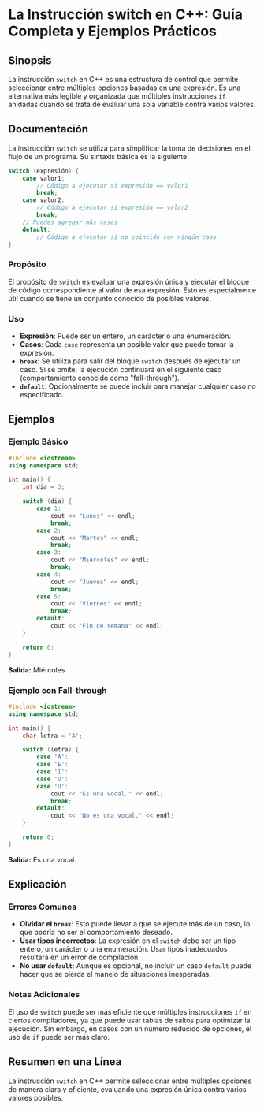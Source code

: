 <!--
Meta Description: # La Instrucción switch en C++: Guía Completa y Ejemplos Prácticos ## Sinopsis La instrucción `switch` en C++ es una estructura de control que permite...
Meta Keywords: case, una, switch, expresión, break
-->

# La Instrucción switch en C++: Guía Completa y Ejemplos Prácticos

## Sinopsis
La instrucción `switch` en C++ es una estructura de control que permite seleccionar entre múltiples opciones basadas en una expresión. Es una alternativa más legible y organizada que múltiples instrucciones `if` anidadas cuando se trata de evaluar una sola variable contra varios valores.

## Documentación
La instrucción `switch` se utiliza para simplificar la toma de decisiones en el flujo de un programa. Su sintaxis básica es la siguiente:

```cpp
switch (expresión) {
    case valor1:
        // Código a ejecutar si expresión == valor1
        break;
    case valor2:
        // Código a ejecutar si expresión == valor2
        break;
    // Puedes agregar más casos
    default:
        // Código a ejecutar si no coincide con ningún caso
}
```

### Propósito
El propósito de `switch` es evaluar una expresión única y ejecutar el bloque de código correspondiente al valor de esa expresión. Esto es especialmente útil cuando se tiene un conjunto conocido de posibles valores.

### Uso
- **Expresión**: Puede ser un entero, un carácter o una enumeración.
- **Casos**: Cada `case` representa un posible valor que puede tomar la expresión. 
- **`break`**: Se utiliza para salir del bloque `switch` después de ejecutar un caso. Si se omite, la ejecución continuará en el siguiente caso (comportamiento conocido como "fall-through").
- **`default`**: Opcionalmente se puede incluir para manejar cualquier caso no especificado.

## Ejemplos
### Ejemplo Básico
```cpp
#include <iostream>
using namespace std;

int main() {
    int dia = 3;

    switch (dia) {
        case 1:
            cout << "Lunes" << endl;
            break;
        case 2:
            cout << "Martes" << endl;
            break;
        case 3:
            cout << "Miércoles" << endl;
            break;
        case 4:
            cout << "Jueves" << endl;
            break;
        case 5:
            cout << "Viernes" << endl;
            break;
        default:
            cout << "Fin de semana" << endl;
    }

    return 0;
}
```
**Salida:** Miércoles

### Ejemplo con Fall-through
```cpp
#include <iostream>
using namespace std;

int main() {
    char letra = 'A';

    switch (letra) {
        case 'A':
        case 'E':
        case 'I':
        case 'O':
        case 'U':
            cout << "Es una vocal." << endl;
            break;
        default:
            cout << "No es una vocal." << endl;
    }

    return 0;
}
```
**Salida:** Es una vocal.

## Explicación
### Errores Comunes
- **Olvidar el `break`**: Esto puede llevar a que se ejecute más de un caso, lo que podría no ser el comportamiento deseado.
- **Usar tipos incorrectos**: La expresión en el `switch` debe ser un tipo entero, un carácter o una enumeración. Usar tipos inadecuados resultará en un error de compilación.
- **No usar `default`**: Aunque es opcional, no incluir un caso `default` puede hacer que se pierda el manejo de situaciones inesperadas.

### Notas Adicionales
El uso de `switch` puede ser más eficiente que múltiples instrucciones `if` en ciertos compiladores, ya que puede usar tablas de saltos para optimizar la ejecución. Sin embargo, en casos con un número reducido de opciones, el uso de `if` puede ser más claro.

## Resumen en una Línea
La instrucción `switch` en C++ permite seleccionar entre múltiples opciones de manera clara y eficiente, evaluando una expresión única contra varios valores posibles.